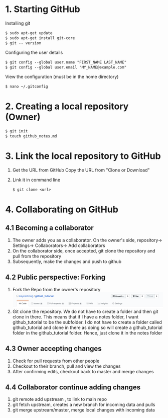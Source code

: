 # 1. Starting GitHub

Installing git 

```
$ sudo apt-get update
$ sudo apt-get install git-core 
$ git -- version 
```

Configuring the user details 

```
$ git config --global user.name "FIRST_NAME LAST_NAME"
$ git config --global user.email "MY_NAME@example.com"
```

View the configuration (must be in the home directory)

```
$ nano ~/.gitconfig
```

# 2. Creating a local repository (Owner)

```
$ git init 
$ touch github_notes.md
```

# 3. Link the local repository to GitHub

1. Get the URL from GitHub Copy the URL from "Clone or Download"

2. Link it in command line

   ```
   $ git clone <url>
   ```

# 4. Collaborating on GitHub 

## 4.1 Becoming a collaborator 

1. The owner adds you as a collaborator. On the owner's side, repository-> Settings-> Collaborators-> Add collaborators  
2. On the collaborator side, once accepted, git clone the repository and pull from the repository 
3. Subsequently, make the changes and push to github 

## 4.2 Public perspective: Forking 

1. Fork the Repo from the owner's repository
![](assets/fork_image.png) 
2. Git clone the repository. We do not have to create a folder and then git clone in there. This means that if I have a notes folder, I want github_tutorial to be the subfolder. I do not have to create a folder called github_tutorial and clone in there as doing so will create a github_tutorial folder in the github_tutorial folder. Hence, just clone it in the notes folder 

## 4.3 Owner accepting changes

1. Check for pull requests from other people
2. Checkout to their branch, pull and view the changes
3. After confirming edits, checkout back to master and merge changes

## 4.4 Collaborator continue adding changes

1. git remote add upstream <url>, to link to main repo
2. git fetch upstream, creates a new branch for incoming data and pulls
3. git merge upstream/master, merge local changes with incoming data

